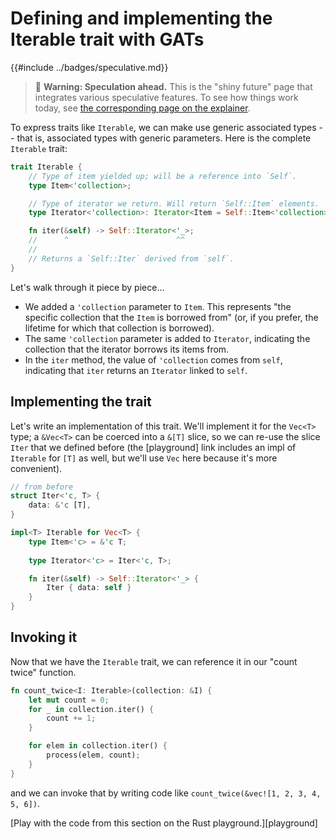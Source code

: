 # Defining and implementing the Iterable trait with GATs

{{#include ../badges/speculative.md}}

> 🚨 **Warning: Speculation ahead.** This is the "shiny future" page that integrates various speculative features. To see how things work today, see [the corresponding page on the explainer](../explainer/iterable.md).

To express traits like `Iterable`, we can make use generic associated types -- that is, associated types with generic parameters. Here is the complete `Iterable` trait:

```rust
trait Iterable {
    // Type of item yielded up; will be a reference into `Self`.
    type Item<'collection>;

    // Type of iterator we return. Will return `Self::Item` elements.
    type Iterator<'collection>: Iterator<Item = Self::Item<'collection>>;

    fn iter(&self) -> Self::Iterator<'_>;
    //      ^                        ^^
    //
    // Returns a `Self::Iter` derived from `self`.
}
```

Let's walk through it piece by piece...

* We added a `'collection` parameter to `Item`. This represents "the specific collection that the `Item` is borrowed from" (or, if you prefer, the lifetime for which that collection is borrowed). 
* The same `'collection` parameter is added to `Iterator`, indicating the collection that the iterator borrows its items from.
* In the `iter` method, the value of `'collection` comes from `self`, indicating that `iter` returns an `Iterator` linked to `self`.

## Implementing the trait

Let's write an implementation of this trait. We'll implement it for the `Vec<T>` type; a `&Vec<T>` can be coerced into a `&[T]` slice, so we can re-use the slice `Iter` that we defined before (the [playground] link includes an impl of `Iterable` for `[T]` as well, but we'll use `Vec` here because it's more convenient).

```rust
// from before
struct Iter<'c, T> {
    data: &'c [T],
}

impl<T> Iterable for Vec<T> {
    type Item<'c> = &'c T;
    
    type Iterator<'c> = Iter<'c, T>;

    fn iter(&self) -> Self::Iterator<'_> {
        Iter { data: self }
    }
}
```

## Invoking it

Now that we have the `Iterable` trait, we can reference it in our "count twice" function.

```rust
fn count_twice<I: Iterable>(collection: &I) {
    let mut count = 0;
    for _ in collection.iter() {
        count += 1;
    }

    for elem in collection.iter() {
        process(elem, count);
    }
}
```

and we can invoke that by writing code like `count_twice(&vec![1, 2, 3, 4, 5, 6])`.

[Play with the code from this section on the Rust playground.][playground]